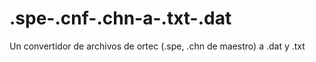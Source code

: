 # .spe-.cnf-.chn-a-.txt-.dat
Un convertidor de archivos de ortec (.spe, .chn de maestro) a .dat y .txt

